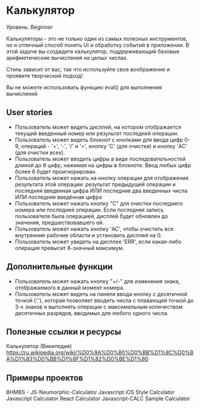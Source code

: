 # Калькулятор

Уровень: Beginner

Калькуляторы - это не только один из самых полезных инструментов, но и отличный способ понять UI и обработку событий в приложении. В этой задаче вы создадите калькулятор, поддерживающий базовые арифметические вычисления на целых числах.

Стиль зависит от вас, так что используйте свое воображение и проявите творческий подход!

Вы не можете использовать функцию eval() для выполнения вычислений

## User stories 

- Пользователь может видеть дисплей, на котором отображается текущий введенный номер или результат последней операции.
- Пользователь может видеть блокнот с кнопками для ввода цифр 0-9, операций - '+', '-', '/' и '=', кнопку 'C' (для очистки) и кнопку 'AC' (для очистки всех).
- Пользователь может вводить цифры в виде последовательностей длиной до 8 цифр, нажимая на цифры в блокноте. Ввод любых цифр более 8 будет проигнорирован.
- Пользователь может нажать на кнопку операции для отображения результата этой операции:
результат предыдущей операции и последняя введенная цифра ИЛИ
последние два введенных числа ИЛИ
последняя введённая цифра
- Пользователь может нажать кнопку "C" для очистки последнего номера или последней операции. Если последняя запись пользователя была операцией, дисплей будет обновлен до значения, предшествовавшего ей.
- Пользователь может нажать кнопку 'AC', чтобы очистить все внутренние рабочие области и установить дисплей на 0.
- Пользователь может увидеть на дисплее 'ERR', если какая-либо операция превысит 8-значный максимум.

## Дополнительные функции

- Пользователь может нажать кнопку "+/-" для изменения знака, отображаемого в данный момент номера.
- Пользователь может видеть на панели ввода кнопку с десятичной точкой ('.'), которая позволяет вводить числа с плавающей точкой до 3-х знаков и выполнять операции с максимальным количеством десятичных разрядов, вводимых для любого одного числа.

## Полезные ссылки и ресурсы

Калькулятор (Википедия) https://ru.wikipedia.org/wiki/%D0%9A%D0%B0%D0%BB%D1%8C%D0%BA%D1%83%D0%BB%D1%8F%D1%82%D0%BE%D1%80

## Примеры проектов

BHMBS - JS-Neumorphic-Calculator
Javascript iOS Style Calculator
Javascript Calculator
React Calculator
Javascript-CALC
Sample Calculator
